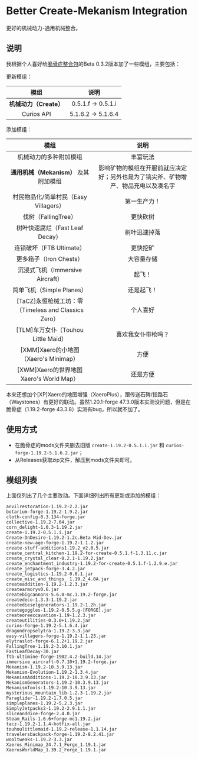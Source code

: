 # Better Create-Mekanism Integration

更好的机械动力-通用机械整合。

## 说明

我根据个人喜好给[脆骨症整合包](https://github.com/Go-Camping/No-Flesh-Within-Chest)的Beta 0.3.2版本加了一些模组，主要包括：

更新模组：

| 模组 | 说明 |
| :---: | :---: |
| **机械动力（Create）** | 0.5.1.f -> 0.5.1.i |
| Curios API | 5.1.6.2 -> 5.1.6.4 |

添加模组：

| 模组 | 说明 |
| :---: | :---: |
| 机械动力的多种附加模组 | 丰富玩法 |
| **通用机械（Mekanism）** 及其附加模组 | 影响矿物的模组在开服前就应决定好；另外也是为了镐尖斧、矿物增产、物品充电以及凑名字 |
| 村民物品化/简单村民（Easy Villagers） | 第一生产力！ |
| 伐树（FallingTree） | 更快砍树 |
| 树叶快速腐烂（Fast Leaf Decay） | 树叶迅速掉落 |
| 连锁破坏（FTB Ultimate） | 更快挖矿 |
| 更多箱子（Iron Chests） | 大容量存储 |
| 沉浸式飞机（Immersive Aircraft） | 起飞！ |
| 简单飞机（Simple Planes） | 还是起飞！ |
| [TaCZ]永恒枪械工坊：零（Timeless and Classics Zero） | 个人喜好 |
| [TLM]车万女仆（Touhou Little Maid） | 喜欢我女仆带枪吗？ |
| [XMM]Xaero的小地图（Xaero's Minimap） | 方便 |
| [XWM]Xaero的世界地图Xaero's World Map） | 还是方便 |

本来还想加个[XP]Xaero的地图增强（XaeroPlus），跟传送石碑/指路石（Waystones）有更好的联动。虽然1.20.1-forge 47.3.0版本实测没问题，但是在脆骨症（1.19.2-forge 43.3.8）实测有bug，所以就不加了。

## 使用方式

* 在脆骨症的mods文件夹删去旧版 `create-1.19.2-0.5.1.i.jar` 和 `curios-forge-1.19.2-5.1.6.2.jar`；
* 从Releases获取zip文件，解压到mods文件夹即可。

## 模组列表

上面仅列出了几个主要改动。下面详细列出所有更新或添加的模组：

```plaintext
anvilrestoration-1.19.2-2.2.jar
botarium-forge-1.19.2-1.9.2.jar
cloth-config-8.3.134-forge.jar
collective-1.19.2-7.64.jar
corn_delight-1.0.3-1.19.2.jar
create-1.19.2-0.5.1.i.jar
Create-DnDesire-1.19.2-1.2c.Beta Mid-Dev.jar
create-new-age-forge-1.19.2-1.1.2.jar
create-stuff-additions1.19.2_v2.0.5.jar
create_central_kitchen-1.19.2-for-create-0.5.1.f-1.3.11.c.jar
create_crystal_clear-0.2.1-1.19.2.jar
create_enchantment_industry-1.19.2-for-create-0.5.1.f-1.2.9.e.jar
create_jetpack-forge-3.4.2.jar
create_logistics-1.19.2-0.0.1.jar
create_misc_and_things_ 1.19.2_4.0A.jar
createaddition-1.19.2-1.2.3.jar
createarmoryv0.6.jar
createbigcannons-5.6.0-mc.1.19.2-forge.jar
createdeco-1.3.3-1.19.2.jar
createdieselgenerators-1.19.2-1.2h.jar
creategoggles-1.19.2-0.5.5.g-[FORGE].jar
createoreexcavation-1.19-1.2.3.jar
createutilities-0.3.0+1.19.2.jar
curios-forge-1.19.2-5.1.6.4.jar
dragondropselytra-1.19.2-3.3.jar
easy-villagers-forge-1.19.2-1.1.23.jar
elytraslot-forge-6.1.2+1.19.2.jar
FallingTree-1.19.2-3.10.1.jar
FastLeafDecay-30.jar
ftb-ultimine-forge-1902.4.2-build.14.jar
immersive_aircraft-0.7.10+1.19.2-forge.jar
Mekanism-1.19.2-10.3.9.13.jar
Mekanism-Evolution-1.19.2-1.3.4.jar
MekanismAdditions-1.19.2-10.3.9.13.jar
MekanismGenerators-1.19.2-10.3.9.13.jar
MekanismTools-1.19.2-10.3.9.13.jar
mysterious_mountain_lib-1.2.3-1.19.2.jar
Paraglider-1.19.2-1.7.0.5.jar
simpleplanes-1.19.2-5.2.3.jar
SimplyJetpacks2-1.19.2-2.9.1.1.jar
sliceanddice-forge-2.4.0.jar
Steam_Rails-1.6.6+forge-mc1.19.2.jar
tacz-1.19.2-1.1.4-hotfix-all.jar
touhoulittlemaid-1.19.2-release-1.1.14.jar
travelersbackpack-forge-1.19.2-8.2.41.jar
wooltweaks-1.19.2-3.3.jar
Xaeros_Minimap_24.7.1_Forge_1.19.1.jar
XaerosWorldMap_1.39.2_Forge_1.19.1.jar
```
